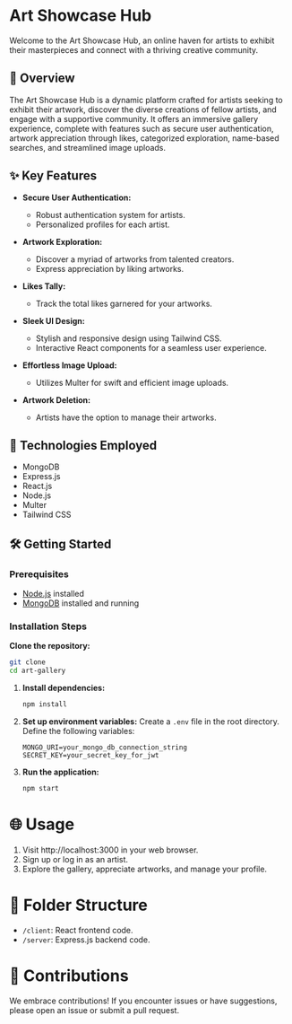 # Art Showcase Hub

Welcome to the Art Showcase Hub, an online haven for artists to exhibit their masterpieces and connect with a thriving creative community.

## 🎨 Overview

The Art Showcase Hub is a dynamic platform crafted for artists seeking to exhibit their artwork, discover the diverse creations of fellow artists, and engage with a supportive community. It offers an immersive gallery experience, complete with features such as secure user authentication, artwork appreciation through likes, categorized exploration, name-based searches, and streamlined image uploads.

## ✨ Key Features

- **Secure User Authentication:**
  - Robust authentication system for artists.
  - Personalized profiles for each artist.

- **Artwork Exploration:**
  - Discover a myriad of artworks from talented creators.
  - Express appreciation by liking artworks.

- **Likes Tally:**
  - Track the total likes garnered for your artworks.

- **Sleek UI Design:**
  - Stylish and responsive design using Tailwind CSS.
  - Interactive React components for a seamless user experience.

- **Effortless Image Upload:**
  - Utilizes Multer for swift and efficient image uploads.

- **Artwork Deletion:**
  - Artists have the option to manage their artworks.

## 🚀 Technologies Employed

- MongoDB
- Express.js
- React.js
- Node.js
- Multer
- Tailwind CSS

## 🛠️ Getting Started

### Prerequisites

- [Node.js](https://nodejs.org/) installed
- [MongoDB](https://www.mongodb.com/) installed and running

### Installation Steps

**Clone the repository:**

```bash
git clone 
cd art-gallery
```

1. **Install dependencies:**
   ```bash
   npm install
   ```

2. **Set up environment variables:**
   Create a `.env` file in the root directory.
   Define the following variables:
   ```env
   MONGO_URI=your_mongo_db_connection_string
   SECRET_KEY=your_secret_key_for_jwt
   ```

3. **Run the application:**
   ```bash
   npm start
   ```

# 🌐 Usage

1. Visit http://localhost:3000 in your web browser.
2. Sign up or log in as an artist.
3. Explore the gallery, appreciate artworks, and manage your profile.

# 📁 Folder Structure

- `/client`: React frontend code.
- `/server`: Express.js backend code.

# 🤝 Contributions

We embrace contributions! If you encounter issues or have suggestions, please open an issue or submit a pull request.
